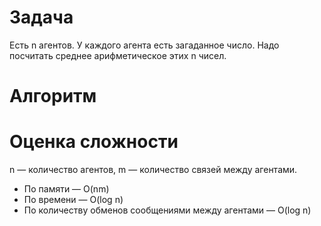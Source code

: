 # Задача
Есть n агентов. У каждого агента есть загаданное число. Надо посчитать среднее арифметическое этих n чисел.

# Алгоритм


# Оценка сложности
n — количество агентов, m — количество связей между агентами.
* По памяти — O(nm)
* По времени — O(log n)
* По количеству обменов сообщениями между агентами — O(log n)
